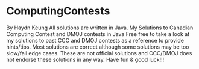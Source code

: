 # ComputingContests
By Haydn Keung
All solutions are written in Java.
My Solutions to Canadian Computing Contest and DMOJ contests in Java
Free free to take a look at my solutions to past CCC and DMOJ contests as a reference to provide hints/tips. Most solutions are correct
although some solutions may be too slow/fail edge cases. These are not official solutions and CCC/DMOJ does not endorse these solutions
in any way. Have fun & good luck!!!

